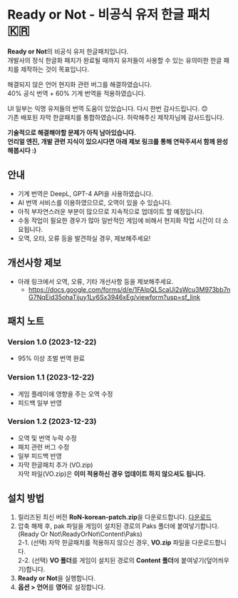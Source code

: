 # Ready or Not - 비공식 유저 한글 패치 🇰🇷

**Ready or Not**의 비공식 유저 한글패치입니다.<br>
개발사의 정식 한글화 패치가 완료될 때까지 유저들이 사용할 수 있는 유의미한 한글 패치를 제작하는 것이 목표입니다.


해결되지 않은 언어 현지화 관련 버그를 해결하였습니다.<br>
40% 공식 번역 + 60% 기계 번역을 적용하였습니다.<br>

UI 일부는 익명 유저들의 번역 도움이 있었습니다. 다시 한번 감사드립니다. 😊 <br>
기존 배포된 자막 한글패치를 통합하였습니다. 허락해주신 제작자님께 감사드립니다.

**기술적으로 해결해야할 문제가 아직 남아있습니다.**<br>
**언리얼 엔진, 개발 관련 지식이 있으시다면 아래 제보 링크를 통해 연락주셔서 함께 완성해봅시다 :)** 

## 안내
- 기계 번역은 DeepL, GPT-4 API을 사용하였습니다.
- AI 번역 서비스를 이용하였으므로, 오역이 있을 수 있습니다.
- 아직 부자연스러운 부분이 많으므로 지속적으로 업데이트 할 예정입니다.
- 수동 작업이 필요한 경우가 많아 일반적인 게임에 비해서 현지화 작업 시간이 더 소요됩니다.
- 오역, 오타, 오류 등을 발견하실 경우, 제보해주세요!

## 개선사항 제보
- 아래 링크에서 오역, 오류, 기타 개선사항 등을 제보해주세요.
  * https://docs.google.com/forms/d/e/1FAIpQLScaUi2sWcu3M973bb7nG7NqEid35ohaTijuy1Ly6Sx3946xEg/viewform?usp=sf_link
  

## 패치 노트

### Version 1.0 (2023-12-22)
- 95% 이상 초벌 번역 완료

### Version 1.1 (2023-12-22)
- 게임 플레이에 영향을 주는 오역 수정
- 피드백 일부 반영

### Version 1.2 (2023-12-23)
- 오역 및 번역 누락 수정
- 패치 관련 버그 수정
- 일부 피드백 반영
- 자막 한글패치 추가 (VO.zip)<br>
  자막 파일(VO.zip)은 **이미 적용하신 경우 업데이트 하지 않으셔도 됩니다.**

## 설치 방법

1. 릴리즈된 최신 버전 **RoN-korean-patch.zip**을 다운로드합니다. [다운로드](https://github.com/Junh2x/Ready-or-Not-Korean-Patch/releases)
2. 압축 해제 후, pak 파일을 게임이 설치된 경로의 Paks 폴더에 붙여넣기합니다.<br>
   (Ready Or Not\ReadyOrNot\Content\Paks)<br>
2-1. (선택) 자막 한글패치를 적용하지 않으신 경우, **VO.zip** 파일을 다운로드합니다.<br>
2-2. (선택) **VO 폴더**를 게임이 설치된 경로의 **Content 폴더**에 붙여넣기(덮어씌우기)합니다.
4. **Ready or Not**을 실행합니다.
5. **옵션 > 언어**를 **영어**로 설정합니다.
